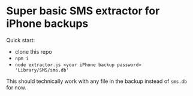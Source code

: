 # Super basic SMS extractor for iPhone backups

Quick start:
* clone this repo
* `npm i`
* `node extractor.js <your iPhone backup password> 'Library/SMS/sms.db'`

This should technically work with any file in the backup instead of `sms.db` for now.
